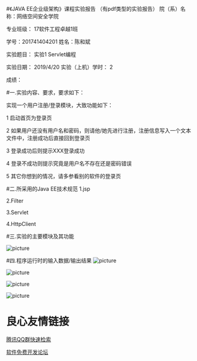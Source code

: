 #《JAVA EE企业级架构》课程实验报告
（有pdf类型的实验报告）
院（系）名称：网络空间安全学院 

专业班级： 17软件工程卓越1班

学号：201741404201           姓名：陈和斌     
 
实验题目：  实验1 Servlet编程         
                   
实验日期：  2019/4/20                       实验（上机）学时： 2

成绩：

#一.实验内容、要求，要求如下：

实现一个用户注册/登录模块，大致功能如下：

1 启动首页为登录页

2 如果用户还没有用户名和密码，则请他/她先进行注册，注册信息写入一个文本文件中，注册成功后直接回到登录页

3 登录成功后则提示XXX登录成功

4 登录不成功则提示究竟是用户名不存在还是密码错误

5 其它你想到的情况，请多参看别的软件的登录页

#二.所采用的Java EE技术规范
1.jsp

2.Filter

3.Servlet

4.HttpClient

#三.实验的主要模块及其功能

![picture](image/chart.png)

#四.程序运行时的输入数据/输出结果
![picture](image/index.png)

![picture](image/login.png)

![picture](image/loginSucceed.png)

![picture](https://gitee.com/chenhebin/experiment_1.git/raw/master/image/logout.png)


 # 良心友情链接

[腾讯QQ群快速检索](http://u.720life.cn/s/8cf73f7c)

[软件免费开发论坛](http://u.720life.cn/s/bbb01dc0)